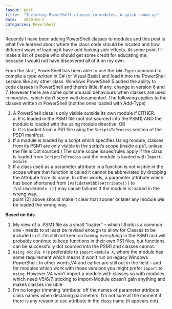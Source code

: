 ```yaml
---
layout: post
title:  "Including PowerShell classes in modules. A quick round-up"
date:   2020-04-2
categories: PowerShell
---
```


Recently I have been adding PowerShell classes to modules and this post is what I’ve learned about where the class code should be located and how different ways of loading it have odd looking side effects. At some point I’ll make a list of people who should get some credit for educating me, because I would not have discovered all of it on my own.

From the start, PowerShell has been able to use the `Add-Type` command to compile a type written in C# (or Visual Basic) and load it into the PowerShell session like any other class. Windows PowerShell 5 added the ability to code classes in PowerShell and there’s little, if any, change in version 6 and 7. However there are some quite unusual behaviours when classes are used in modules,  which don’t seem well documented. The following applies to the classes written in PowerShell (not the ones loaded with Add-Type)

1.  A PowerShell class is only visible outside its own module if EITHER.    
   a. It is loaded in the PSM1 file (not dot sourced into the PSM1) AND the module is loaded with the using module directive. OR    
   b. It is loaded from a PS1 file using the `ScriptsToProcess` section of the PSD1 manifest.
2.  If a module is loaded by a script which specifies Using module, classes from its PSM1 are only visible in the script’s scope (inside a ps1, unless the file is Dot sourced.)
The same scope issues/rules apply if the class is loaded from `ScriptsToProcess` and the module is loaded with `Import-module`
3.  If a class used as a parameter attribute in a function is not visible in the scope where that function is called it cannot be abbreviated by dropping the Attribute from its name.
In other words, a parameter attribute which has been shortened from `[ValidateWibbleAttribute()]` to `[ValidateWibble ()]` may cause failures if the module is loaded in the wrong way.    
point [2] above should make it clear that sooner or later any module _will_ be loaded the wrong way.

**Based on this**
1.  My view of a .PSM1 file as a small “loader” – which I think is a common one - needs to at least be revised enough to allow for Classes to be included in it.
I’m still not keen on having _everything_ in the PSM1 and will probably continue to keep functions in their own PS1 files, but functions can be successfully dot sourced into the PSM1 and classes cannot.
2.  `Using module X` is preferable to `Import-Module X`, where the module has some requirement which means it won’t run on legacy Windows PowerShell.
In other words,V4 and earlier are still out in the field – and for modules which work with those versions you might prefer `import` to `using`. However V4 won’t import a module with classes so with modules which need V5/6/7, sticking to Import-Module doesn’t gain anything and makes classes invisible
3.  I’m no longer trimming ‘attribute’ off the names of parameter attribute class names when declaring parameters. I’m not sure at the moment if there is any reason to use attribute in the class name (it appears not).
